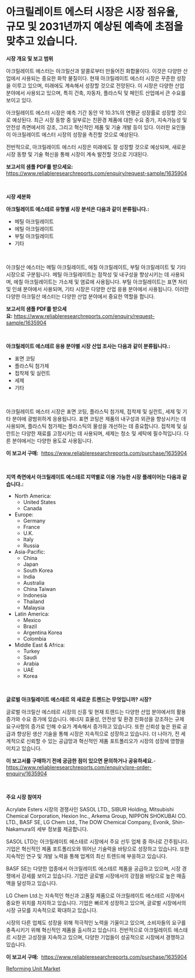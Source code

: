 <p><h1>아크릴레이트 에스터 시장은 시장 점유율, 규모 및 2031년까지 예상된 예측에 초점을 맞추고 있습니다.</h1></p><p><strong>시장 개요 및 보고 범위</strong></p>
<p><p>아크릴레이트 에스터는 아크릴산과 알콜로부터 만들어진 화합물이다. 이것은 다양한 산업에서 사용되는 중요한 화학 물질이다. 현재 아크릴레이트 에스터 시장은 꾸준한 성장을 이루고 있으며, 미래에도 계속해서 성장할 것으로 전망된다. 이 시장은 다양한 산업 분야에서 사용되고 있으며, 특히 건축, 자동차, 플라스틱 및 페인트 산업에서 큰 수요를 보이고 있다.</p><p>아크릴레이트 에스터 시장은 예측 기간 동안 약 10.3%의 연평균 성장률로 성장할 것으로 예상된다. 최근 시장 동향 중 일부로는 친환경 제품에 대한 수요 증가, 지속가능성 및 안전성 측면에서의 강조, 그리고 혁신적인 제품 및 기술 개발 등이 있다. 이러한 요인들이 아크릴레이트 에스터 시장의 성장을 촉진할 것으로 예상된다.</p><p>전반적으로, 아크릴레이트 에스터 시장은 미래에도 잘 성장할 것으로 예상되며, 새로운 시장 동향 및 기술 혁신을 통해 시장이 계속 발전할 것으로 기대된다.</p></p>
<p><strong>보고서의 샘플 PDF를 받으세요:</strong> <a href="https://www.reliableresearchreports.com/enquiry/request-sample/1635904">https://www.reliableresearchreports.com/enquiry/request-sample/1635904</a></p>
<p>&nbsp;</p>
<p><strong>시장 세분화</strong></p>
<p><strong>아크릴레이트 에스테르 유형별 시장 분석은 다음과 같이 분류됩니다.:</strong></p>
<p><ul><li>메틸 아크릴레이트</li><li>에틸 아크릴레이트</li><li>부틸 아크릴레이트</li><li>기타</li></ul></p>
<p>&nbsp;</p>
<p><p>아크릴산 에스터는 메틸 아크릴레이트, 에칠 아크릴레이트, 부틸 아크릴레이트 및 기타 시장으로 구분됩니다. 메틸 아크릴레이트는 점착성 및 내구성을 향상시키는 데 사용되며, 에칠 아크릴레이트는 가소제 및 염료에 사용됩니다. 부틸 아크릴레이트는 표면 처리 및 인쇄 분야에서 사용되며, 기타 시장은 다양한 산업 응용 분야에서 사용됩니다. 이러한 다양한 아크릴산 에스터는 다양한 산업 분야에서 중요한 역할을 합니다.</p></p>
<p><strong>보고서의 샘플 PDF를 받으세요:</strong>&nbsp;<a href="https://www.reliableresearchreports.com/enquiry/request-sample/1635904">https://www.reliableresearchreports.com/enquiry/request-sample/1635904</a></p>
<p>&nbsp;</p>
<p><strong> 아크릴레이트 에스테르 응용 분야별 시장 산업 조사는 다음과 같이 분류됩니다.:</strong></p>
<p><ul><li>표면 코팅</li><li>플라스틱 첨가제</li><li>접착제 및 실런트</li><li>세제</li><li>기타</li></ul></p>
<p>&nbsp;</p>
<p><p>아크릴레이트 에스터 시장은 표면 코팅, 플라스틱 첨가제, 접착제 및 실란트, 세제 및 기타 분야에 광범위하게 응용됩니다. 표면 코팅은 제품의 내구성과 외관을 향상시키는 데 사용되며, 플라스틱 첨가제는 플라스틱의 물성을 개선하는 데 중요합니다. 접착제 및 실란트는 다양한 재료를 고정시키는 데 사용되며, 세제는 청소 및 세탁에 필수적입니다. 다른 분야에서는 다양한 용도로 사용됩니다.</p></p>
<p><strong>이 보고서 구매:</strong>&nbsp; <a href="https://www.reliableresearchreports.com/purchase/1635904">https://www.reliableresearchreports.com/purchase/1635904</a></p>
<p>&nbsp;</p>
<p><strong>지역 측면에서 아크릴레이트 에스테르 지역별로 이용 가능한 시장 플레이어는 다음과 같습니다.:</strong></p>
<p><ul>
    <li>
        North America:
        <ul>
            <li>United States</li>
            <li>Canada</li>
        </ul>
    </li>
    <li>
        Europe:
        <ul>
            <li>Germany</li>
            <li>France</li>
            <li>U.K.</li>
            <li>Italy</li>
            <li>Russia</li>
        </ul>
    </li>
    <li>
        Asia-Pacific:
        <ul>
            <li>China</li>
            <li>Japan</li>
            <li>South Korea</li>
            <li>India</li>
            <li>Australia</li>
            <li>China Taiwan</li>
            <li>Indonesia</li>
            <li>Thailand</li>
            <li>Malaysia</li>
        </ul>
    </li>
    <li>
        Latin America:
        <ul>
            <li>Mexico</li>
            <li>Brazil</li>
            <li>Argentina Korea</li>
            <li>Colombia</li>
        </ul>
    </li>
    <li>
        Middle East & Africa:
        <ul>
            <li>Turkey</li>
            <li>Saudi</li>
            <li>Arabia</li>
            <li>UAE</li>
            <li>Korea</li>
        </ul>
    </li>
    </ul></p>
<p>&nbsp;</p>
<p><strong>글로벌 아크릴레이트 에스테르 의 새로운 트렌드는 무엇입니까? 시장?</strong></p>
<p><p>글로벌 아크릴산 에스테르 시장의 신흥 및 현재 트렌드는 다양한 산업 분야에서의 활용 증가와 수요 증가에 있습니다. 에너지 효율성, 안전성 및 환경 친화성을 강조하는 규제 요구사항의 증가로 인해 수요가 계속해서 증가하고 있습니다. 또한 신뢰성 높은 원료 공급과 향상된 생산 기술을 통해 시장은 지속적으로 성장하고 있습니다. 더 나아가, 전 세계적으로 신뢰할 수 있는 공급망과 혁신적인 제품 포트폴리오가 시장의 성장에 영향을 미치고 있습니다.</p></p>
<p><strong>이 보고서를 구매하기 전에 궁금한 점이 있으면 문의하거나 공유하세요.</strong>- <a href="https://www.reliableresearchreports.com/enquiry/pre-order-enquiry/1635904">https://www.reliableresearchreports.com/enquiry/pre-order-enquiry/1635904</a></p>
<p>&nbsp;</p>
<p><strong>주요 시장 참여자</strong></p>
<p><p>Acrylate Esters 시장의 경쟁사인 SASOL LTD., SIBUR Holding, Mitsubishi Chemical Corporation, Hexion Inc., Arkema Group, NIPPON SHOKUBAI CO. LTD., BASF SE, LG Chem Ltd., The DOW Chemical Company, Evonik, Shin-Nakamura의 세부 정보를 제공합니다. </p><p>SASOL LTD는 아크릴레이트 에스테르 시장에서 주요 선두 업체 중 하나로 간주됩니다. 기업은 혁신적인 제품 포트폴리오와 뛰어난 기술력을 바탕으로 성장하고 있습니다. 또한 지속적인 연구 및 개발 노력을 통해 업계의 최신 트렌드에 부응하고 있습니다.</p><p>BASF SE는 다양한 업종에서 아크릴레이트 에스테르 제품을 공급하고 있으며, 시장 경쟁에서 강세를 보이고 있습니다. 기업은 글로벌 시장에서의 강점을 바탕으로 높은 매출액을 달성하고 있습니다.</p><p>LG Chem Ltd.는 지속적인 혁신과 고품질 제품으로 아크릴레이트 에스테르 시장에서 중요한 위치를 차지하고 있습니다. 기업은 빠르게 성장하고 있으며, 글로벌 시장에서의 시장 규모를 지속적으로 확대하고 있습니다.</p><p>시장의 다른 업체도 성장을 위해 적극적인 노력을 기울이고 있으며, 소비자들의 요구를 충족시키기 위해 혁신적인 제품을 출시하고 있습니다. 전반적으로 아크릴레이트 에스테르 시장은 고성장을 지속하고 있으며, 다양한 기업들이 성공적으로 시장에서 경쟁하고 있습니다.</p></p>
<p><strong>이 보고서 구매:</strong>&nbsp;&nbsp;<a href="https://www.reliableresearchreports.com/purchase/1635904">https://www.reliableresearchreports.com/purchase/1635904</a></p>
<p><p><a href="https://view.publitas.com/reportprime-1/reforming-unit-market-a-comprehensive-report-of-its-market-share-growth-trends-2024-2031/">Reforming Unit Market</a></p></p>
